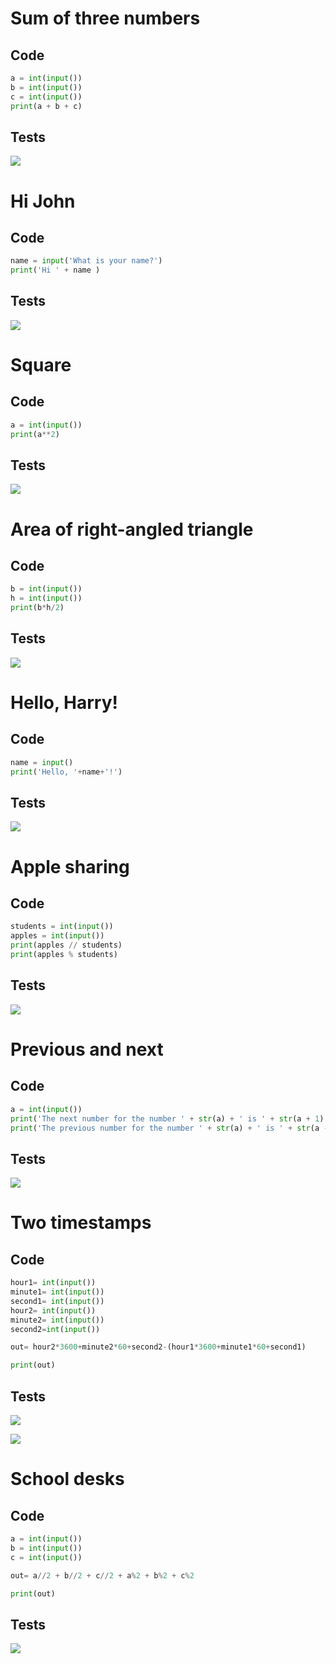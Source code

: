 # Sum of three numbers

## Code
```.py
a = int(input())
b = int(input())
c = int(input())
print(a + b + c)
```

## Tests

![](1_1.png)

# Hi John

## Code
```.py
name = input('What is your name?')  
print('Hi ' + name )
```

## Tests

![](1_2.png)

# Square

## Code
```.py
a = int(input())
print(a**2)
```

## Tests

![](1_3.png)

# Area of right-angled triangle

## Code
```.py
b = int(input())
h = int(input())
print(b*h/2)
```

## Tests

![](1_4.png)

# Hello, Harry!

## Code
```.py
name = input()
print('Hello, '+name+'!')
```

## Tests

![](1_5.png)

# Apple sharing

## Code
```.py
students = int(input())
apples = int(input())
print(apples // students)
print(apples % students)
```

## Tests

![](1_6.png)

# Previous and next

## Code
```.py
a = int(input())
print('The next number for the number ' + str(a) + ' is ' + str(a + 1) + '.')
print('The previous number for the number ' + str(a) + ' is ' + str(a - 1) + '.')
```

## Tests

![](1_7.png)

# Two timestamps

## Code
```.py
hour1= int(input())
minute1= int(input())
second1= int(input())
hour2= int(input())
minute2= int(input())
second2=int(input())

out= hour2*3600+minute2*60+second2-(hour1*3600+minute1*60+second1)

print(out)
```

## Tests

![](1_8_1.png)

![](1_8_2.png)

# School desks

## Code
```.py
a = int(input())
b = int(input())
c = int(input())

out= a//2 + b//2 + c//2 + a%2 + b%2 + c%2

print(out)
```

## Tests

![](1_9.png)
